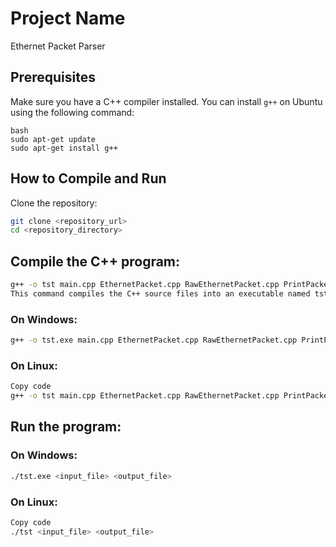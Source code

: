 # Project Name

Ethernet Packet Parser

## Prerequisites

Make sure you have a C++ compiler installed. You can install `g++` on Ubuntu using the following command:

```
bash
sudo apt-get update
sudo apt-get install g++
```

## How to Compile and Run
Clone the repository:

```bash
git clone <repository_url>
cd <repository_directory>
```
## Compile the C++ program:

```bash
g++ -o tst main.cpp EthernetPacket.cpp RawEthernetPacket.cpp PrintPacketVisitor.cpp EcpriEthernetPacket.cpp
This command compiles the C++ source files into an executable named tst.
```

### On Windows:

```bash
g++ -o tst.exe main.cpp EthernetPacket.cpp RawEthernetPacket.cpp PrintPacketVisitor.cpp EcpriEthernetPacket.cpp
```
### On Linux:

```bash
Copy code
g++ -o tst main.cpp EthernetPacket.cpp RawEthernetPacket.cpp PrintPacketVisitor.cpp EcpriEthernetPacket.cpp
```
## Run the program:

### On Windows:

```bash
./tst.exe <input_file> <output_file>
```
### On Linux:

```bash
Copy code
./tst <input_file> <output_file>
```
